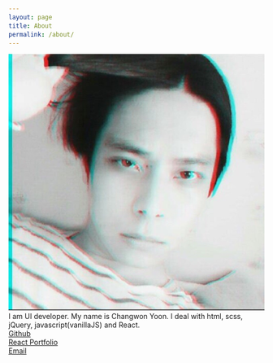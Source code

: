 ```yaml
---
layout: page
title: About
permalink: /about/
---
```


 ![uiwwnw](/asset/images/avatar.jpg)   
 I am UI developer. My name is Changwon Yoon. I deal with html, scss, jQuery, javascript(vanillaJS) and React.  
 [Github](https://github.com/uiwwnw/)  
 [React Portfolio](https://uiwwnw.github.io/portfolio/)  
 [Email](mailto:uiwwnw@icloud.com)


